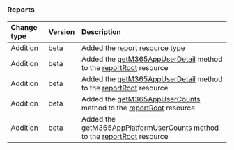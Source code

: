 ### Reports

| **Change type** | **Version** | **Description** |
|:---|:---|:---|
|Addition|beta|Added the [report](/graph/api/resources/report?view=graph-rest-beta) resource type|
|Addition|beta|Added the [getM365AppUserDetail](/graph/api/reportRoot-getM365AppUserDetail?view=graph-rest-beta) method to the [reportRoot](/graph/api/resources/reportRoot?view=graph-rest-beta) resource|
|Addition|beta|Added the [getM365AppUserDetail](/graph/api/reportRoot-getM365AppUserDetail?view=graph-rest-beta) method to the [reportRoot](/graph/api/resources/reportRoot?view=graph-rest-beta) resource|
|Addition|beta|Added the [getM365AppUserCounts](/graph/api/reportRoot-getM365AppUserCounts?view=graph-rest-beta) method to the [reportRoot](/graph/api/resources/reportRoot?view=graph-rest-beta) resource|
|Addition|beta|Added the [getM365AppPlatformUserCounts](/graph/api/reportRoot-getM365AppPlatformUserCounts?view=graph-rest-beta) method to the [reportRoot](/graph/api/resources/reportRoot?view=graph-rest-beta) resource|
